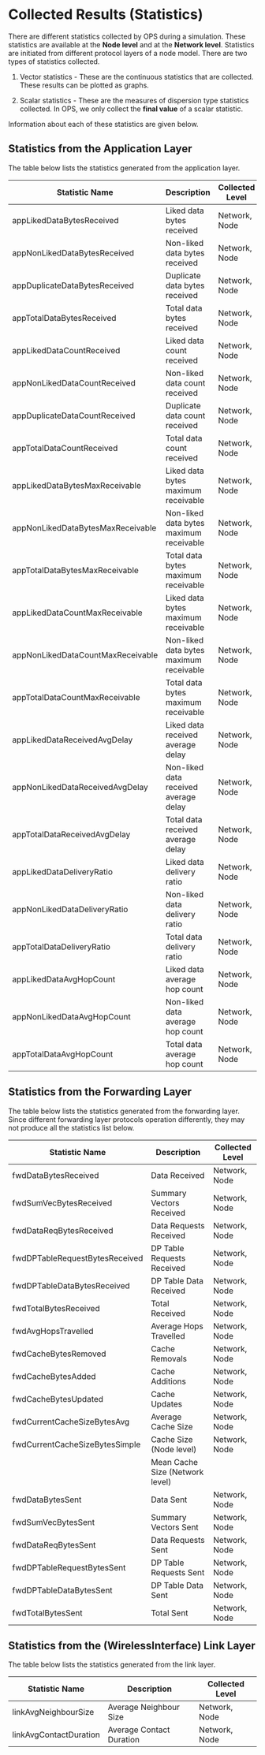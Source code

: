 # Collected Results (Statistics)

There are different statistics collected by OPS during a simulation. These statistics
are available at the **Node level** and at the **Network level**. Statistics are initiated 
from different protocol layers of a node model. There are two types of statistics 
collected.

1. Vector statistics - These are the continuous statistics that are collected. These 
results can be plotted as graphs.

2. Scalar statistics - These are the measures of dispersion type statistics collected. In 
OPS, we only collect the **final value** of a scalar statistic.

Information about each of these statistics are given below.

## Statistics from the Application Layer

The table below lists the statistics generated from the application layer.


| Statistic Name                     |         Description                     | Collected Level |
| --------------                     |         -----------                     | --------------- |
| appLikedDataBytesReceived          | Liked data bytes received               | Network, Node   |
| appNonLikedDataBytesReceived       | Non-liked data bytes received           | Network, Node   |
| appDuplicateDataBytesReceived      | Duplicate data bytes received           | Network, Node   |
| appTotalDataBytesReceived          | Total data bytes received               | Network, Node   |
| appLikedDataCountReceived          | Liked data count received               | Network, Node   |
| appNonLikedDataCountReceived       | Non-liked data count received           | Network, Node   |
| appDuplicateDataCountReceived      | Duplicate data count received           | Network, Node   |
| appTotalDataCountReceived          | Total data count received               | Network, Node   |
| appLikedDataBytesMaxReceivable     | Liked data bytes maximum receivable     | Network, Node   |
| appNonLikedDataBytesMaxReceivable  | Non-liked data bytes maximum receivable | Network, Node   |
| appTotalDataBytesMaxReceivable     | Total data bytes maximum receivable     | Network, Node   |
| appLikedDataCountMaxReceivable     | Liked data bytes maximum receivable     | Network, Node   |
| appNonLikedDataCountMaxReceivable  | Non-liked data bytes maximum receivable | Network, Node   |
| appTotalDataCountMaxReceivable     | Total data bytes maximum receivable     | Network, Node   |
| appLikedDataReceivedAvgDelay       | Liked data received average delay       | Network, Node   |
| appNonLikedDataReceivedAvgDelay    | Non-liked data received average delay   | Network, Node   |
| appTotalDataReceivedAvgDelay       | Total data received average delay       | Network, Node   |
| appLikedDataDeliveryRatio          | Liked data delivery ratio               | Network, Node   |
| appNonLikedDataDeliveryRatio       | Non-liked data delivery ratio           | Network, Node   |
| appTotalDataDeliveryRatio          | Total data delivery ratio               | Network, Node   |
| appLikedDataAvgHopCount            | Liked data average hop count            | Network, Node   |
| appNonLikedDataAvgHopCount         | Non-liked data average hop count        | Network, Node   |
| appTotalDataAvgHopCount            | Total data average hop count            | Network, Node   |




## Statistics from the Forwarding Layer

The table below lists the statistics generated from the forwarding layer. Since different
forwarding layer protocols operation differently, they may not produce all the statistics
list below.

| Statistic Name                 |         Description          | Collected Level |
| --------------                 |         -----------          | --------------- |
| fwdDataBytesReceived           | Data Received                | Network, Node   |
| fwdSumVecBytesReceived         | Summary Vectors Received     | Network, Node   |
| fwdDataReqBytesReceived        | Data Requests Received       | Network, Node   |
| fwdDPTableRequestBytesReceived | DP Table Requests Received   | Network, Node   |
| fwdDPTableDataBytesReceived    | DP Table Data Received       | Network, Node   |
| fwdTotalBytesReceived          | Total Received               | Network, Node   |
| fwdAvgHopsTravelled            | Average Hops Travelled       | Network, Node   |
| fwdCacheBytesRemoved           | Cache Removals               | Network, Node   |
| fwdCacheBytesAdded             | Cache Additions              | Network, Node   |
| fwdCacheBytesUpdated           | Cache Updates                | Network, Node   |
| fwdCurrentCacheSizeBytesAvg    | Average Cache Size           | Network, Node   |
| fwdCurrentCacheSizeBytesSimple | Cache Size (Node level)      | Network, Node   |
|                                | Mean Cache Size (Network level) |              |
| fwdDataBytesSent               | Data Sent                    | Network, Node   |
| fwdSumVecBytesSent             | Summary Vectors Sent         | Network, Node   |
| fwdDataReqBytesSent            | Data Requests Sent           | Network, Node   |
| fwdDPTableRequestBytesSent     | DP Table Requests Sent       | Network, Node   |
| fwdDPTableDataBytesSent        | DP Table Data Sent           | Network, Node   |
| fwdTotalBytesSent              | Total Sent                   | Network, Node   |



## Statistics from the (WirelessInterface) Link Layer

The table below lists the statistics generated from the link layer.
 
| Statistic Name              |         Description          | Collected Level |
| --------------              |         -----------          | --------------- |
| linkAvgNeighbourSize        | Average Neighbour Size       | Network, Node   |
| linkAvgContactDuration      | Average Contact Duration     | Network, Node   |



